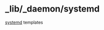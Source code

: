 _lib/_daemon/systemd
====================

[systemd](https://en.wikipedia.org/wiki/Systemd) templates
